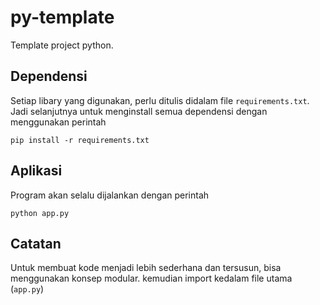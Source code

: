 # py-template

Template project python.

## Dependensi

Setiap libary yang digunakan, perlu ditulis didalam file `requirements.txt`.
Jadi selanjutnya untuk menginstall semua dependensi dengan menggunakan perintah

```shell
pip install -r requirements.txt
```

## Aplikasi

Program akan selalu dijalankan dengan perintah

```shell
python app.py
```

## Catatan

Untuk membuat kode menjadi lebih sederhana dan tersusun, bisa menggunakan konsep modular.
kemudian import kedalam file utama (`app.py`)
